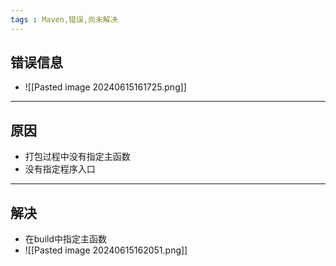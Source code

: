 ```yaml
---
tags : Maven,错误,尚未解决
---
```


## 错误信息

 - ![[Pasted image 20240615161725.png]]

---

## 原因

- 打包过程中没有指定主函数
- 没有指定程序入口

---

## 解决

- 在build中指定主函数
- ![[Pasted image 20240615162051.png]]